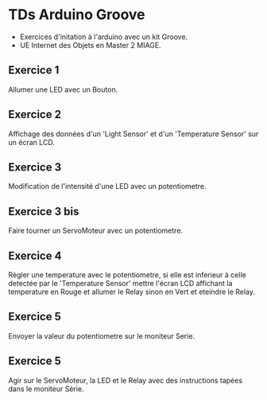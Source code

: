 # TDs Arduino Groove

- Exercices d'initation à l'arduino avec un kit Groove.
- UE Internet des Objets en Master 2 MIAGE.

## Exercice 1
Allumer une LED avec un Bouton.

## Exercice 2
Affichage des données d'un 'Light Sensor' et d'un 'Temperature Sensor' sur un écran LCD.

## Exercice 3
Modification de l'intensité d'une LED avec un potentiometre.

## Exercice 3 bis
Faire tourner un ServoMoteur avec un potentiometre.

## Exercice 4
Règler une temperature avec le potentiometre, si elle est inferieur à celle detectée par le 'Temperature Sensor' mettre l'écran LCD affichant la temperature en Rouge et allumer le Relay sinon en Vert et eteindre le Relay.

## Exercice 5
Envoyer la valeur du potentiometre sur le moniteur Serie.

## Exercice 5
Agir sur le ServoMoteur, la LED et le Relay avec des instructions tapées dans le moniteur Série.

